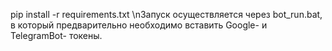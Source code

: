pip install -r requirements.txt
\nЗапуск осуществляется через bot_run.bat, в который предварительно необходимо вставить Google- и TelegramBot- токены.
